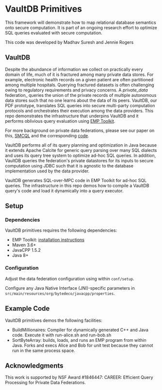 # VaultDB Primitives
This framework will demonstrate how to map relational database semantics onto secure computation.  It is part of an ongoing research effort to optimize SQL queries evaluated with secure computation.  

This code was developed by Madhav Suresh and Jennie Rogers

## VaultDB 

 Despite the abundance of information we collect on practically every domain of life, much of it is fractured among many private data stores. For example, electronic health records on a given patient are often partitioned among multiple hospitals. Querying fractured datasets is often challenging owing to regulatory requirements and privacy concerns. A _private_data_ federation_  queries the union of the private records of multiple autonomous data stores such that no one learns about the data of its peers. VaultDB, our PDF prototype, translates SQL queries into secure multi-party computation protocols and orchestrates their execution among the data providers.  This repo demonstrates the infrastructure that underpins VaultDB and it performs oblivious query evaluation using [EMP Toolkit](https://github.com/emp-toolkit).
 
 For more background on private data federations, please see our paper on this, [SMCQL](http://users.eecs.northwestern.edu/~jennie/pubs/smcql.pdf) and the corresponding [code](https://github.com/smcql/smcql).  


VaultDB performs all of its query planning and optimization in Java because it extends Apache Calcite for generic query parsing over many SQL dialects and uses its query tree system to optimize ad-hoc SQL queries.  In addition, VaultDB queries the federation's private datastores for its inputs to secure computation using JDBC such that it is agnostic to the database implementation used by the data provider.

VaultDB generates SQL-over-MPC code in EMP Toolkit for ad-hoc SQL queries.  The infrastructure in this repo demos how to compile a VaultDB query's code and load it dynamically into a query executor.

## Setup

### Dependencies

VaultDB primitives requires the following dependencies:
* EMP Toolkit: [installation instructions](https://github.com/emp-toolkit/emp-readme)
* Maven 3.6+
* JavaCPP 1.5.2
* Java 8+
 
 ### Configuration
 
 Adjust the data federation configuration using within ```conf/setup```.   
 
 Configure any Java Native Interface (JNI)-specific parameters in  ```src/main/resources/org/bytedeco/javacpp/properties```.
 
 ## Example Code
 
VaultDB primitives demos the following facilities:
 * BuildMillionaires: Compiler for dynamically generated C++ and Java code.  Execute it with run-alice.sh and run-bob.sh
 * SortByteArray: builds, loads, and runs an EMP program from within Java.  Forks and execs Alice and Bob for unit test because they cannot run in the same process space.


## Acknowledgments 

This work is supported by NSF Award #1846447: CAREER: Efficient Query Processing for Private Data Federations.  
